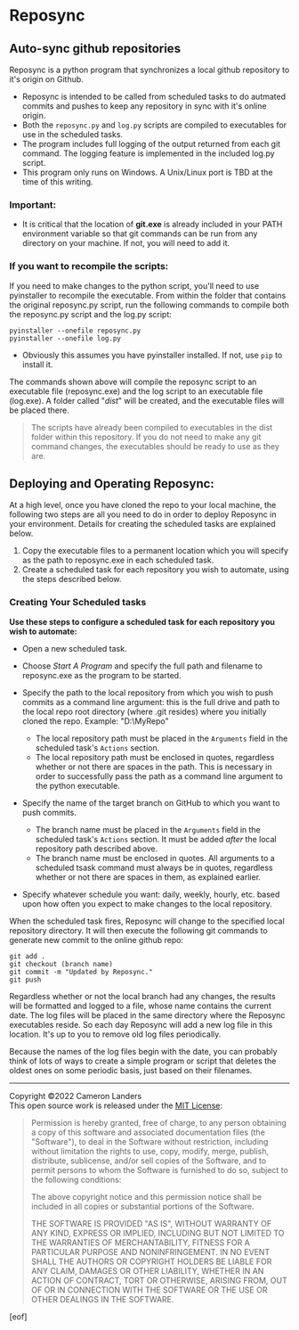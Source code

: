
# Reposync  
## Auto-sync github repositories  
  
Reposync is a python program that synchronizes a local github repository to it's origin on Github.  

* Reposync is intended to be called from scheduled tasks to do autmated commits and pushes to keep any repository in sync with it's online origin.
* Both the `reposync.py` and `log.py` scripts are compiled to executables for use in the scheduled tasks. 
* The program includes full logging of the output returned from each git command. The logging feature is implemented in the included log.py script.
* This program only runs on Windows. A Unix/Linux port is TBD at the time of this writing.
 
### Important:   
* It is critical that the location of **git.exe** is already included in your PATH environment variable so that git commands can be run from any directory on your machine. If not, you will need to add it. 

### If you want to recompile the scripts:  
If you need to make changes to the python script, you'll need to use pyinstaller to recompile the executable. From within the folder that contains the original reposync.py script, run the following commands to compile both the reposync.py script and the log.py script:  

    pyinstaller --onefile reposync.py
    pyinstaller --onefile log.py

* Obviously this assumes you have pyinstaller installed. If not, use `pip` to install it. 

The commands shown above will compile the reposync script to an executable file (reposync.exe) and the log script to an executable file (log.exe). A folder called "_dist_" will be created, and the executable files will be placed there. 

> The scripts have already been compiled to executables in the dist folder within this repository. If you do not need to make any git command changes, the executables should be ready to use as they are.
 
## Deploying and Operating Reposync:  

At a high level, once you have cloned the repo to your local machine, the following two steps are all you need to do in order to deploy Reposync in your environment. Details for creating the scheduled tasks are explained below.  

1. Copy the executable files to a permanent location which you will specify as the path to reposync.exe in each scheduled task.
2. Create a scheduled task for each repository you wish to automate, using the steps described below.  

### Creating Your Scheduled tasks  
  
**Use these steps to configure a scheduled task for each repository you wish to automate:**  

* Open a new scheduled task. 
* Choose _Start A Program_ and specify the full path and filename to reposync.exe as the program to be started. 
* Specify the path to the local repository from which you wish to push commits as a command line argument: this is the full drive and path to the local repo root directory (where .git resides) where you initially cloned the repo. Example: "D:\MyRepo" 
    * The local repository path must be placed in the `Arguments` field in the scheduled task's `Actions` section.  
    * The local repository path must be enclosed in quotes, regardless whether or not there are spaces in the path. This is necessary in order to successfully pass the path as a command line argument to the python executable.  
* Specify the name of the target branch on GitHub to which you want to push commits. 
    * The branch name must be placed in the `Arguments` field in the scheduled task's `Actions` section. It must be added _after_ the local repository path described above.  
    * The branch name must be enclosed in quotes. All arguments to a scheduled tsask command must always be in quotes, regardless whether or not there are spaces in them, as explained earlier.  
 
* Specify whatever schedule you want: daily, weekly, hourly, etc. based upon how often you expect to make changes to the local repository.  

When the scheduled task fires, Reposync will change to the specified local repository directory. It will then execute the following git commands to generate new commit to the online github repo: 
 
    git add . 
    git checkout (branch name)
    git commit -m "Updated by Reposync." 
    git push

Regardless whether or not the local branch had any changes, the results will be formatted and logged to a file, whose name contains the current date. The log files will be placed in the same directory where the Reposync executables reside. So each day Reposync will add a new log file in this location. It's up to you to remove old log files periodically. 

Because the names of the log files begin with the date, you can probably think of lots of ways to create a simple program or script that deletes the oldest ones on some periodic basis, just based on their filenames.  

---
Copyright ©2022 Cameron Landers  
This open source work is released under the <a href='https://opensource.org/licenses/MIT'>MIT License</a>:  

> Permission is hereby granted, free of charge, to any person obtaining a copy of this software and associated documentation files (the "Software"), to deal in the Software without restriction, including without limitation the rights to use, copy, modify, merge, publish, distribute, sublicense, and/or sell copies of the Software, and to permit persons to whom the Software is furnished to do so, subject to the following conditions:
>
> The above copyright notice and this permission notice shall be included in all copies or substantial portions of the Software.
>
>THE SOFTWARE IS PROVIDED "AS IS", WITHOUT WARRANTY OF ANY KIND, EXPRESS OR IMPLIED, INCLUDING BUT NOT LIMITED TO THE WARRANTIES OF MERCHANTABILITY, FITNESS FOR A PARTICULAR PURPOSE AND NONINFRINGEMENT. IN NO EVENT SHALL THE AUTHORS OR COPYRIGHT HOLDERS BE LIABLE FOR ANY CLAIM, DAMAGES OR OTHER LIABILITY, WHETHER IN AN ACTION OF CONTRACT, TORT OR OTHERWISE, ARISING FROM, OUT OF OR IN CONNECTION WITH THE SOFTWARE OR THE USE OR OTHER DEALINGS IN THE SOFTWARE.
>

[eof]    